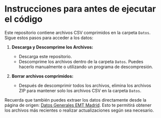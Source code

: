 # Instrucciones para antes de ejecutar el código

Este repositorio contiene archivos CSV comprimidos en la carpeta `Datos`. Sigue estos pasos para acceder a los datos:

1. **Descarga y Descomprime los Archivos:**
   - Descarga este repositorio.
   - Descomprime los archivos dentro de la carpeta `Datos`. Puedes hacerlo manualmente o utilizando un programa de descompresión.

2. **Borrar archivos comprimidos:**
   - Después de descomprimir todos los archivos, elimina los archivos ZIP para mantener solo los archivos CSV en la carpeta `Datos`.

Recuerda que también puedes extraer los datos directamente desde la página de origen: [Datos Generales EMT Madrid](https://opendata.emtmadrid.es/Datos-estaticos/Datos-generales-(1)). Esto te permitirá obtener los archivos más recientes o realizar actualizaciones según sea necesario.

